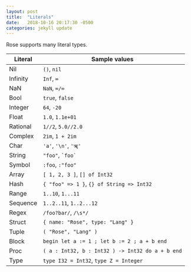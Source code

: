 ```yaml
---
layout: post
title:  "Literals"
date:   2018-10-16 20:17:30 -0500
categories: jekyll update
---
```

Rose supports many literal types.

| Literal   | Sample values                                         |
|-----------|-------------------------------------------------------|
| Nil       | `()`, `nil`                                           |
| Infinity  | `Inf`, `∞`                                            |
| NaN       | `NaN`, `∞/∞`                                          |
| Bool      | `true`, `false`                                       |
| Integer   | `64`, `-20`                                           |
| Float     | `1.0`, `1.1e+01`                                      |
| Rational  | `1//2`, `5.0//2.0`                                    |
| Complex   | `2im`, `1 + 2im`                                      |
| Char      | `'a'`, `'\n'`, `'ॠ'`                                  |
| String    | `"foo"`, `` `foo` ``                                  |
| Symbol    | `:foo`, `:"foo"`                                      |
| Array     | `[ 1, 2, 3 ]`, `[] of Int32`                          |
| Hash      | `{ "foo" => 1 }`, `{} of String => Int32`             |
| Range     | `1..10`, `1...11`                                     |
| Sequence  | `1..2..11`, `1..2...12`                               |
| Regex     | `/foo?bar/`, `/\s*/`                                  |
| Struct    | `{ name: "Rose", type: "Lang" }`                      |
| Tuple     | `( "Rose", "Lang" )`                                  |
| Block     | `begin let a := 1 ; let b := 2 ; a + b end`           |
| Proc      | `( a : Int32, b : Int32 ) -> Int32 do a + b end`      |
| Type      | `type I32 = Int32`, `type Z = Integer`                |


